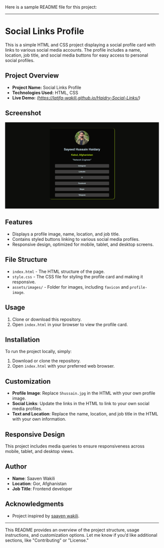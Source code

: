 Here is a sample README file for this project:

---

# Social Links Profile

This is a simple HTML and CSS project displaying a social profile card with links to various social media accounts. The profile includes a name, location, job title, and social media buttons for easy access to personal social profiles.

## Project Overview

- **Project Name:** Social Links Profile
- **Technologies Used:** HTML, CSS
- **Live Demo:** _(https://latifa-wakili.github.io/Haidry-Social-Links/)_

## Screenshot

![Screenshot of Profile Card](Screenshot.png)  


## Features

- Displays a profile image, name, location, and job title.
- Contains styled buttons linking to various social media profiles.
- Responsive design, optimized for mobile, tablet, and desktop screens.

## File Structure

- `index.html` - The HTML structure of the page.
- `style.css` - The CSS file for styling the profile card and making it responsive.
- `assets/images/` - Folder for images, including `favicon` and `profile-image`.

## Usage

1. Clone or download this repository.
2. Open `index.html` in your browser to view the profile card.

## Installation

To run the project locally, simply:

1. Download or clone the repository.
2. Open `index.html` with your preferred web browser.

## Customization

- **Profile Image**: Replace `Shussain.jpg` in the HTML with your own profile image.
- **Social Links**: Update the links in the HTML to link to your own social media profiles.
- **Text and Location**: Replace the name, location, and job title in the HTML with your own information.

## Responsive Design

This project includes media queries to ensure responsiveness across mobile, tablet, and desktop views.

## Author

- **Name**: Saaven Wakili
- **Location**: Gor, Afghanistan
- **Job Title**: Frontend developer

## Acknowledgments

- Project inspired by [saaven wakili](https://github.com/latifa-wakili/Haidry-Social-Links).

---

This README provides an overview of the project structure, usage instructions, and customization options. Let me know if you’d like additional sections, like "Contributing" or "License."